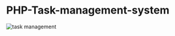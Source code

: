 # PHP-Task-management-system
![task management](https://github.com/user-attachments/assets/74f7fc7b-3a66-4498-ae05-54cc7498ff37)

